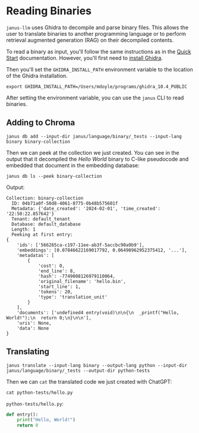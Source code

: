 # Reading Binaries
`janus-llm` uses Ghidra to decompile and parse binary files. This allows the user to translate binaries to another programming language or to perform retrieval augmented generation (RAG) on their decompiled contents.

To read a binary as input, you'll follow the same instructions as in the [Quick Start](quickstart.md) documentation. However, you'll first need to [install Ghidra](https://ghidra-sre.org/InstallationGuide.html).

Then you'll set the `GHIDRA_INSTALL_PATH` environment variable to the location of the Ghidra installation.

```shell
export GHIDRA_INSTALL_PATH=/Users/mdoyle/programs/ghidra_10.4_PUBLIC
```

After setting the environment variable, you can use the `janus` CLI to read binaries.

## Adding to Chroma

```shell
janus db add --input-dir janus/language/binary/_tests --input-lang binary binary-collection
```

Then we can peek at the collection we just created. You can see in the output that it decompiled the _Hello World_ binary to C-like pseudocode and embedded that document in the embedding database:

```shell
janus db ls --peek binary-collection
```

Output:

```output
Collection: binary-collection
  ID: 04b71a0f-50d8-4061-8775-0b48b575601f
  Metadata: {'date_created': '2024-02-01', 'time_created': '22:50:22.857642'}
  Tenant: default_tenant
  Database: default_database
  Length: 1
  Peeking at first entry:
{
    'ids': ['566265ca-c197-11ee-ab3f-5accbc90a9b9'],
    'embeddings': [0.07846622169017792, 0.06490962952375412, '...'],
    'metadatas': [
        {
            'cost': 0,
            'end_line': 8,
            'hash': -7749008126979110064,
            'original_filename': 'hello.bin',
            'start_line': 1,
            'tokens': 20,
            'type': 'translation_unit'
        }
    ],
    'documents': ['undefined4 entry(void)\n\n{\n  _printf("Hello, World!");\n  return 0;\n}\n\n'],
    'uris': None,
    'data': None
}
```

## Translating

```shell
janus translate --input-lang binary --output-lang python --input-dir janus/language/binary/_tests --output-dir python-tests
```

Then we can `cat` the translated code we just created with ChatGPT:

```shell
cat python-tests/hello.py
```

`python-tests/hello.py`:

```python
def entry():
    print("Hello, World!")
    return 0
```

